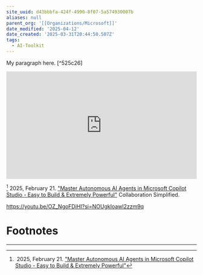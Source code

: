 ```yaml
---
site_uuid: d43bbbfa-424f-4990-8f07-5a574930007b
aliases: null
parent_org: '[[Organizations/Microsoft]]'
date_modified: '2025-04-12'
date_created: '2025-03-31T20:44:50.507Z'
tags:
  - AI-Toolkit
---
```
































My paragraph here. [^525c26]


<iframe 
  style="aspect-ratio:16/9;width:100%;height:auto" 
  src="https://www.youtube.com/embed/OZ_NgoFDiHI?si=jYwCY8hDeLl8Sq9G" 
  title="YouTube video player" 
  frameborder="0" 
  allow="accelerometer; autoplay; clipboard-write; encrypted-media; gyroscope; picture-in-picture; web-share" 
  referrerpolicy="strict-origin-when-cross-origin" 
  allowfullscreen
></iframe>   

[^4f1896] 2025, February 21. ["Master Autonomous AI Agents in Microsoft Copilot Studio - Easy to Build & Extremely Powerful"](https://youtu.be/OZ_NgoFDiHI?si=jYwCY8hDeLl8Sq9G) Collaboration Simplified.


https://youtu.be/OZ_NgoFDiHI?si=NOUgkIoawl2zzm9q
# Footnotes
***
  
[^4f1896]: 2025, February 21. ["Master Autonomous AI Agents in Microsoft Copilot Studio - Easy to Build & Extremely Powerful"](https://youtu.be/OZ_NgoFDiHI?si=jYwCY8hDeLl8Sq9G)

